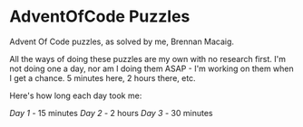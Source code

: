 # AdventOfCode Puzzles
Advent Of Code puzzles, as solved by me, Brennan Macaig.

All the ways of doing these puzzles are my own with no research first. I'm not doing one a day, nor am I doing them ASAP - I'm working on them when I get a chance. 5 minutes here, 2 hours there, etc.

Here's how long each day took me:

*Day 1* - 15 minutes
*Day 2* - 2 hours
*Day 3* - 30 minutes
